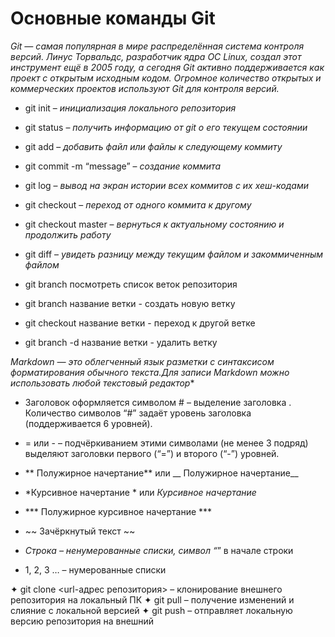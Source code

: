 # Основные команды Git

*Git — самая популярная в мире распределённая система контроля версий. Линус Торвальдс, разработчик ядра ОС Linux, создал этот инструмент ещё в 2005 году, а сегодня Git активно поддерживается как проект с открытым исходным кодом. Огромное количество открытых и коммерческих проектов используют Git для контроля версий.*

* git init – *инициализация локального репозитория*

* git status – *получить информацию от git о его    текущем состоянии*

* git add – *добавить файл или файлы к следующему коммиту*

* git commit -m “message” – *создание коммита*

* git log – *вывод на экран истории всех коммитов с их хеш-кодами*

* git checkout – *переход от одного коммита к другому*

* git checkout master – *вернуться к актуальному состоянию и продолжить работу*

* git diff – *увидеть разницу между текущим файлом и закоммиченным файлом*
* git branch посмотреть список веток репозитория

* git branch  название ветки - создать  новую ветку

* git cheсkout название ветки - переход к другой ветке

* git branch -d название ветки - удалить ветку  


*Markdown — это облегченный язык разметки с синтаксисом форматирования обычного текста.Для записи Markdown можно использовать любой текстовый редактор** 

 * Заголовок оформляется символом # – выделение заголовка   . Количество символов “#” задаёт уровень заголовка  (поддерживается 6 уровней).
 
 * = или - – подчёркиванием этими символами (не менее 3 подряд) выделяют заголовки  первого (“=”) и второго (“-”) уровней.

 * ** Полужирное начертание** или __ Полужирное начертание__

  * *Курсивное начертание * или _Курсивное начертание_

   * *** Полужирное курсивное начертание ***

   * ~~ Зачёркнутый текст ~~

* *Строка – ненумерованные списки, символ “*” в начале строки

 * 1, 2, 3 … – нумерованные списки

✦	git clone <url-адрес репозитория> – клонирование внешнего репозитория на  локальный ПК
✦	git pull – получение изменений и слияние с локальной версией
✦	git push – отправляет локальную версию репозитория на внешний
